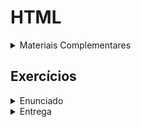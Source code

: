 # HTML

<details>
<summary>Materiais Complementares</summary>
<br>

[Documentação Mozilla](https://developer.mozilla.org/pt-BR/docs/Web/HTML/Element)

[Documentação W3schools](https://www.w3schools.com/html/html_intro.asp)

[Guia de Referências Hostinger](https://www.hostinger.com.br/tutoriais/codigos-html-prontos-guia-pdf)

</details>

## Exercícios

<details>
<summary>Enunciado</summary>
<br>
No exercício de hoje você deve criar uma página html com informações sobre você, semelhante a um currículo.
A página deve conter:

- Um título que deve ser o seu nome
- Uma imagem com sua foto ou avatar
- Um parágrafo com uma descrição sobre você
- Uma tabela com suas experiências profissionais
- Uma tabela com a sua escolaridade.
- Uma lista com cursos e/ou certificados

</details>

<details>
<summary>Entrega</summary>
<br>
Crie um repositório no Github com o nome 'Exercício Html' e envie o endereço para o professor via email.
</details>
